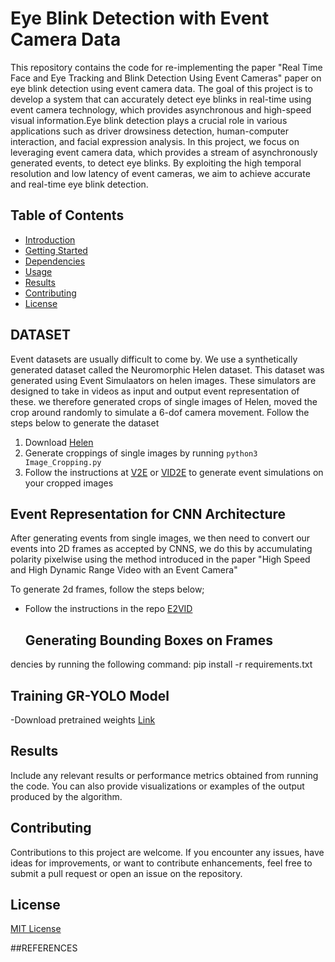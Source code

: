 # Eye Blink Detection with Event Camera Data

This repository contains the code for re-implementing the paper "Real Time Face and Eye Tracking and Blink Detection Using Event Cameras" paper on eye blink detection using event camera data. The goal of this project is to develop a system that can accurately detect eye blinks in real-time using event camera technology, which provides asynchronous and high-speed visual information.Eye blink detection plays a crucial role in various applications such as driver drowsiness detection, human-computer interaction, and facial expression analysis. In this project, we focus on leveraging event camera data, which provides a stream of asynchronously generated events, to detect eye blinks. By exploiting the high temporal resolution and low latency of event cameras, we aim to achieve accurate and real-time eye blink detection.


## Table of Contents
- [Introduction](#introduction)
- [Getting Started](#getting-started)
- [Dependencies](#dependencies)
- [Usage](#usage)
- [Results](#results)
- [Contributing](#contributing)
- [License](#license)

## DATASET

Event datasets are usually difficult to come by. We use a synthetically generated dataset called the Neuromorphic Helen dataset. This dataset was generated using Event Simulaators on helen images. These simulators are designed to take in videos as input and output event representation of these. we therefore generated crops of single images of Helen, moved the crop around randomly to simulate a 6-dof camera movement. Follow the steps below to generate the dataset

1. Download [Helen](http://www.ifp.illinois.edu/~vuongle2/helen/)
2. Generate croppings of single images by running  `python3 Image_Cropping.py`
3. Follow the instructions at [V2E](https://github.com/SensorsINI/v2e) or [VID2E](https://github.com/uzh-rpg/rpg_vid2e) to generate event simulations on your cropped images


## Event Representation for CNN Architecture
After generating events from single images, we then need to convert our events into 2D frames as accepted by CNNS, we do this by accumulating polarity pixelwise using the method  introduced in the paper "High Speed and High Dynamic Range Video with an Event Camera"

To generate 2d frames, follow the steps below;

- Follow the instructions in the repo [E2VID](https://github.com/uzh-rpg/rpg_e2vid)

  ## Generating Bounding Boxes on Frames

dencies by running the following command:
pip install -r requirements.txt

## Training GR-YOLO Model

-Download pretrained weights [Link](URL)

## Results

Include any relevant results or performance metrics obtained from running the code. You can also provide visualizations or examples of the output produced by the algorithm.

## Contributing

Contributions to this project are welcome. If you encounter any issues, have ideas for improvements, or want to contribute enhancements, feel free to submit a pull request or open an issue on the repository.

## License

[MIT License](LICENSE)

##REFERENCES

